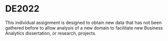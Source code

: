 # DE2022
This individual assignment is designed to obtain new data that has not been gathered before to allow analysis of a new domain to facilitate new Business Analytics dissertation, or research, projects.
